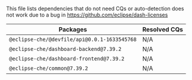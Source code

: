 This file lists dependencies that do not need CQs or auto-detection does not work due to a bug in https://github.com/eclipse/dash-licenses

| Packages | Resolved CQs |
| --- | --- |
| `@eclipse-che/@devfile/api@0.0.1-1633545768` | N/A |
| `@eclipse-che/dashboard-backend@7.39.2` | N/A |
| `@eclipse-che/dashboard-frontend@7.39.2` | N/A |
| `@eclipse-che/common@7.39.2` | N/A |
